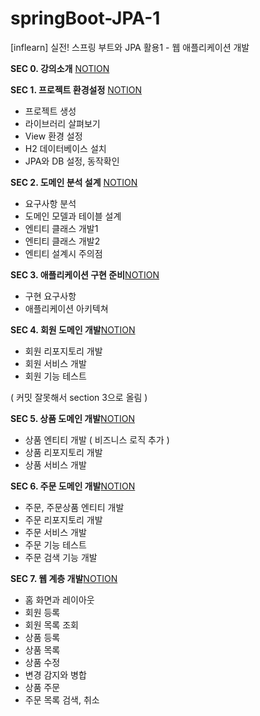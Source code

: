 # springBoot-JPA-1
[inflearn] 실전! 스프링 부트와 JPA 활용1 - 웹 애플리케이션 개발

**SEC 0. 강의소개** [NOTION](https://lucie-ko.notion.site/0-0e8523284ace46738c977adf32c650bc)

**SEC 1. 프로젝트 환경설정** [NOTION](https://lucie-ko.notion.site/1-ffec816ef58344639a2831121fa040b5)

- 프로젝트 생성
- 라이브러리 살펴보기
- View 환경 설정
- H2 데이터베이스 설치
- JPA와 DB 설정, 동작확인

**SEC 2. 도메인 분석 설계** [NOTION](https://lucie-ko.notion.site/2-73203ed5aa54434aa02d681cd01d35a5)

- 요구사항 분석
- 도메인 모델과 테이블 설계
- 엔티티 클래스 개발1
- 엔티티 클래스 개발2
- 엔티티 설계시 주의점

**SEC 3. 애플리케이션 구현 준비**[NOTION](https://lucie-ko.notion.site/3-d688ccdc97d841408e4d3b471387095b)

- 구현 요구사항
- 애플리케이션 아키텍쳐

**SEC 4. 회원 도메인 개발**[NOTION](https://lucie-ko.notion.site/4-fb139d08c0ba4563bf7c3884128e0ace)

- 회원 리포지토리 개발
- 회원 서비스 개발
- 회원 기능 테스트

( 커밋 잘못해서 section 3으로 올림 )

**SEC 5. 상품 도메인 개발**[NOTION](https://lucie-ko.notion.site/5-0e2550a8e83446a3b22dd3a43cb61b72)

- 상품 엔티티 개발 ( 비즈니스 로직 추가 )
- 상품 리포지토리 개발
- 상품 서비스 개발

**SEC 6. 주문 도메인 개발**[NOTION](https://lucie-ko.notion.site/6-a11505b3884a4cc28595a40adea99c3a)

- 주문, 주문상품 엔티티 개발
- 주문 리포지토리 개발
- 주문 서비스 개발
- 주문 기능 테스트
- 주문 검색 기능 개발

**SEC 7. 웹 계층 개발**[NOTION](https://lucie-ko.notion.site/7-5ebd31d6c8ab4a038742ab5a85164ba4)

- 홈 화면과 레이아웃
- 회원 등록
- 회원 목록 조회
- 상품 등록
- 상품 목록
- 상품 수정
- 변경 감지와 병합
- 상품 주문
- 주문 목록 검색, 취소
